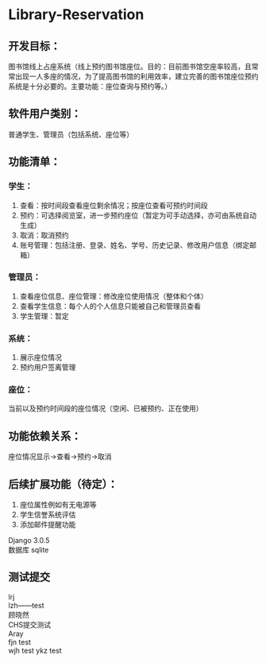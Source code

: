 # Library-Reservation
## 开发目标：
图书馆线上占座系统（线上预约图书馆座位。目的：目前图书馆空座率较高，且常常出现一人多座的情况，为了提高图书馆的利用效率，建立完善的图书馆座位预约系统是十分必要的。主要功能：座位查询与预约等。） 

## 软件用户类别： 
普通学生、管理员（包括系统、座位等）

## 功能清单： 
### 学生： 
1.	查看：按时间段查看座位剩余情况；按座位查看可预约时间段
2.	预约：可选择阅览室，进一步预约座位（暂定为可手动选择，亦可由系统自动生成）
3.	取消：取消预约
4.	账号管理：包括注册、登录、姓名、学号、历史记录、修改用户信息（绑定邮箱）
### 管理员：
1.	查看座位信息、座位管理：修改座位使用情况（整体和个体）
2.	查看学生信息：每个人的个人信息只能被自己和管理员查看
3.	学生管理：暂定
### 系统：
1.	展示座位情况
2.	预约用户签离管理
### 座位：
当前以及预约时间段的座位情况（空闲、已被预约、正在使用）
## 功能依赖关系：
座位情况显示->查看->预约->取消
## 后续扩展功能（待定）：
1.	座位属性例如有无电源等
2.	学生信誉系统评估
3.	添加邮件提醒功能

Django 3.0.5  
数据库 sqlite 


## 测试提交
lrj  
lzh——test  
顾晓然  
CHS提交测试  
Aray  
fjn test  
wjh test
ykz test
